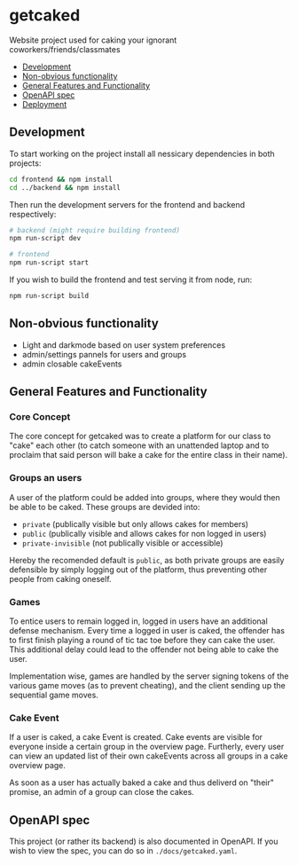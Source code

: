 # getcaked
Website project used for caking your ignorant coworkers/friends/classmates

- [Development](#Development)
- [Non-obvious functionality](#non-obvious-functionality)
- [General Features and Functionality](#general-features-and-functionality)
- [OpenAPI spec](#openapi-spec)
- [Deployment](#Deployment)

## Development

To start working on the project install all nessicary dependencies in both projects:

```bash
cd frontend && npm install
cd ../backend && npm install
```

Then run the development servers for the frontend and backend respectively:

```bash
# backend (might require building frontend)
npm run-script dev

# frontend
npm run-script start
```

If you wish to build the frontend and test serving it from node, run:
```bash
npm run-script build
```

## Non-obvious functionality
- Light and darkmode based on user system preferences
- admin/settings pannels for users and groups
- admin closable cakeEvents

## General Features and Functionality

### Core Concept
The core concept for getcaked was to create a platform for our class to "cake" each other (to catch someone with an unattended laptop and to proclaim that said person will bake a cake for the entire class in their name).


### Groups an users
A user of the platform could be added into groups, where they would then be able to be caked.
These groups are devided into: 
- `private` (publically visible but only allows cakes for members)
- `public` (publically visible and allows cakes for non logged in users)
- `private-invisible` (not publically visible or accessible)

Hereby the recomended default is `public`, as both private groups are easily defensible by simply logging out of the platform, thus preventing other people from caking oneself.

### Games
To entice users to remain logged in, logged in users have an additional defense mechanism.
Every time a logged in user is caked, the offender has to first finish playing a round of tic tac toe before they can cake the user.
This additional delay could lead to the offender not being able to cake the user.

Implementation wise, games are handled by the server signing tokens of the various game moves (as to prevent cheating), and the client sending up the sequential game moves.

### Cake Event
If a user is caked, a cake Event is created.
Cake events are visible for everyone inside a certain group in the overview page.
Furtherly, every user can view an updated list of their own cakeEvents across all groups in a cake overview page.

As soon as a user has actually baked a cake and thus deliverd on "their" promise, an admin of a group can close the cakes.

## OpenAPI spec
This project (or rather its backend) is also documented in OpenAPI.
If you wish to view the spec, you can do so in `./docs/getcaked.yaml`.
